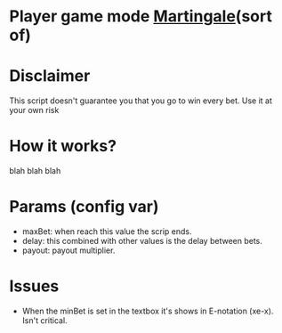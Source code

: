 # Player game mode [Martingale](https://en.wikipedia.org/wiki/Martingale_(probability_theory))(sort of)

# Disclaimer

This script doesn't guarantee you that you go to win every bet. Use it at your own risk

# How it works?

blah blah blah

# Params (config var)

+ maxBet: when reach this value the scrip ends.
+ delay: this combined with other values is the delay between bets.
+ payout: payout multiplier.

# Issues

+ When the minBet is set in the textbox it's shows in E-notation (xe-x). Isn't critical. 